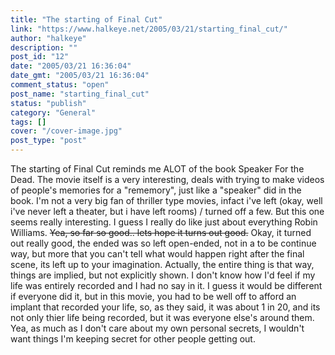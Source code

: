 ```yaml
---
title: "The starting of Final Cut"
link: "https://www.halkeye.net/2005/03/21/starting_final_cut/"
author: "halkeye"
description: ""
post_id: "12"
date: "2005/03/21 16:36:04"
date_gmt: "2005/03/21 16:36:04"
comment_status: "open"
post_name: "starting_final_cut"
status: "publish"
category: "General"
tags: []
cover: "/cover-image.jpg"
post_type: "post"
---
```


The starting of Final Cut reminds me ALOT of the book Speaker For the Dead. The movie itself is a very interesting, deals with trying to make videos of people's memories for a "rememory", just like a "speaker" did in the book. I'm not a very big fan of thriller type movies, infact i've left (okay, well i've never left a theater, but i have left rooms) / turned off a few. But this one seems really interesting. I guess I really do like just about everything Robin Williams. <s>Yea, so far so good.. lets hope it turns out good.</s> Okay, it turned out really good, the ended was so left open-ended, not in a to be continue way, but more that you can't tell what would happen right after the final scene, its left up to your imagination. Actually, the entire thing is that way, things are implied, but not explicitly shown. I don't know how I'd feel if my life was entirely recorded and I had no say in it. I guess it would be different if everyone did it, but in this movie, you had to be well off to afford an implant that recorded your life, so, as they said, it was about 1 in 20, and its not only thier life being recorded, but it was everyone else's around them. Yea, as much as I don't care about my own personal secrets, I wouldn't want things I'm keeping secret for other people getting out.